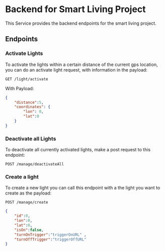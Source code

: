 # Backend for Smart Living Project

This Service provides the backend endpoints for the smart living project.

## Endpoints
### Activate Lights
To activate the lights within a certain distance of the current gps location, you can do an activate light request, with information in the payload:

`GET /light/activate`

With Payload:
```json
{
    "distance":5,
    "coordinates": {
        "lon": 0,
        "lat":0
    }
}
```


### Deactivate all Lights
To deactivate all currently activated lights, make a post request to this endpoint:

`POST /manage/deactivateAll`


### Create a light
To create a new light you can call this endpoint with a the light you want to create as the payload:

`POST /manage/create`

```json
{
    "id":0,
    "lon":0,
    "lat":0,
    "isOn":false,
    "turnOnTrigger":"triggerOnURL" ,
    "turnOffTrigger":"triggerOffURL"
}
```



